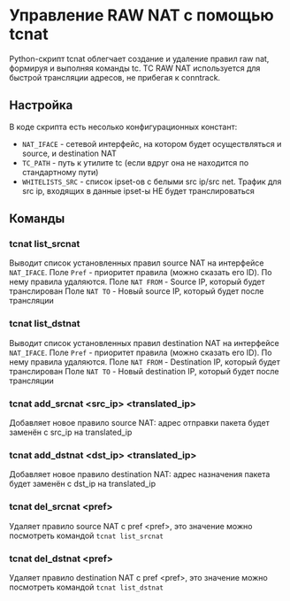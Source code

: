 # Управление RAW NAT с помощью tcnat
Python-скрипт tcnat облегчает создание и удаление правил raw nat, формируя
и выполняя команды tc. TC RAW NAT используется для быстрой трансляции адресов,
не прибегая к conntrack.

## Настройка
В коде скрипта есть несолько конфигурационных констант:
* `NAT_IFACE` - сетевой интерфейс, на котором будет осуществляться и source, и destination NAT
* `TC_PATH` - путь к утилите tc (если вдруг она не находится по стандартному пути)
* `WHITELISTS_SRC` - список ipset-ов с белыми src ip/src net. Трафик для src ip, входящих в данные ipset-ы НЕ будет транслироваться


## Команды
### tcnat list_srcnat
Выводит список установленных правил source NAT на интерфейсе `NAT_IFACE`.
Поле `Pref` - приоритет правила (можно сказать его ID). По нему правила удаляются.
Поле `NAT FROM` - Source IP, который будет транслирован
Поле `NAT TO` - Новый source IP, который будет после трансляции

### tcnat list_dstnat
Выводит список установленных правил destination NAT на интерфейсе `NAT_IFACE`.
Поле `Pref` - приоритет правила (можно сказать его ID). По нему правила удаляются.
Поле `NAT FROM` - Destination IP, который будет транслирован
Поле `NAT TO` - Новый destination IP, который будет после трансляции

### tcnat add_srcnat &lt;src_ip&gt; &lt;translated_ip&gt;
Добавляет новое правило source NAT: адрес отправки пакета будет заменён с src_ip на translated_ip

### tcnat add_dstnat &lt;dst_ip&gt; &lt;translated_ip&gt;
Добавляет новое правило destination NAT: адрес назначения пакета будет заменён с dst_ip на translated_ip

### tcnat del_srcnat &lt;pref&gt;
Удаляет правило source NAT с pref &lt;pref&gt;, это значение можно посмотреть командой `tcnat list_srcnat`

### tcnat del_dstnat &lt;pref&gt;
Удаляет правило destination NAT с pref &lt;pref&gt;, это значение можно посмотреть командой `tcnat list_dstnat`
